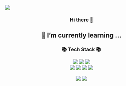 <img src="https://capsule-render.vercel.app/api?type=waving&color=auto&height=200&section=header&text=thekaszsz's github*&fontSize=90" />

<div align=center>
    <h3> Hi there 👋 </h3>
	<h2>🌱 I’m currently learning ...</h2>
</div>


<div align=center>
	<h3>📚 Tech Stack 📚</h3>
</div>


<div align="center">
    <img src="https://img.shields.io/badge/Python-3776AB?style=flat&logo=python&logoColor=white"/>
    <img src="https://img.shields.io/badge/Jupyter-F37626?style=flat&logo=jupyter&logoColor=white"/>
    <img src="https://img.shields.io/badge/GoogleColab-F9AB00?style=flat&logo=googlecolab&logoColor=white"/>
    <br>
    <img src="https://img.shields.io/badge/Pandas-150458?style=flat&logo=pandas&logoColor=white" />
    <img src="https://img.shields.io/badge/numpy-013243?style=flat&logo=numpy&logoColor=white" />
	<img src="https://img.shields.io/badge/Selenium-43B02A?style=flat&logo=Selenium&logoColor=white" />
    <img src="https://img.shields.io/badge/Scikitlearn-F7931E?style=flat&logo=scikitlearn&logoColor=white" />
</div>

<div align=center>
	<br>
<img src="https://github-readme-stats.vercel.app/api/top-langs/?username=thekaszsz&layout=compact">
<img src="https://github-readme-stats.vercel.app/api?username=thekaszsz&show_icons=true">
